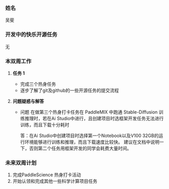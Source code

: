  ### 姓名

吴斐

### 开发中的快乐开源任务

无

### 本双周工作

1. **任务 1**

   - 完成三个热身任务
   - 逐步了解了git及github的一些开源任务的提交流程

2. **问题疑惑与解答**

   - 问题 在做第三个热身打卡任务在 PaddleMIX 中跑通 Stable-Diffusion 训练推理时，若在Ai Studio中进行，且创建项目时选框架开发任务无法进行训练，而且下载十分耗时

     答：在Ai Studio中创建项目时选择第一个Notebook以及V100 32GB的运行环境能够进行训练和推理，而且下载速度比较快。
        建议在文档中说明一下，否则第二个任务用框架开发的同学会耗费大量时间。


### 未来双周计划

1. 完成PaddleScience 热身打卡活动
2. 开始认领和完成其他一些科学计算项目任务

